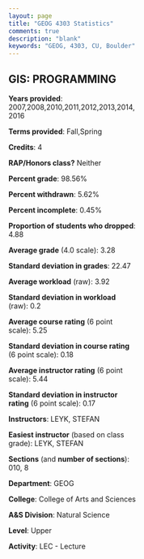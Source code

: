 ```yaml
---
layout: page
title: "GEOG 4303 Statistics"
comments: true
description: "blank"
keywords: "GEOG, 4303, CU, Boulder"
--- 
```

<head>
<script src="https://ajax.googleapis.com/ajax/libs/jquery/2.1.3/jquery.min.js"></script>
<script src="https://dl.dropboxusercontent.com/s/pc42nxpaw1ea4o9/highcharts.js?dl=0"></script>
<!-- <script src="../assets/js/highcharts.js"></script> -->
<style type="text/css">@font-face {
	font-family: "Bebas Neue";
	src: url(https://www.filehosting.org/file/details/544349/BebasNeue%20Regular.otf) format("opentype");
	}
	h1.Bebas { 
		font-family: "Bebas Neue", Verdana, Tahoma;
	}
</style>
</head>
<body>
	<div id="container" style="float: right; width: 45%; height: 88%; margin-left: 2.5%; margin-right: 2.5%;"></div>
	<script language="JavaScript">
		$(document).ready(function() {
		var chart = {type: 'column'};
		var title = {text: 'Grade Distribution'};
		var xAxis = {categories: ['A','B','C','D','F'],crosshair: true};
		var yAxis = {min: 0,title: {text: 'Percentage'}};
		var tooltip = {headerFormat: '<center><b><span style="font-size:20px">{point.key}</span></b></center>',
		               pointFormat: '<td style="padding:0"><b>{point.y:.1f}%</b></td>',
		               footerFormat: '</table>',shared: true,useHTML: true};
		var plotOptions = {column: {pointPadding: 0.0,borderWidth: 0}};  
		var credits = {enabled: false};var series= [{name: 'Percent',data: [43.79,43.14,11.76,0.65,0.65,]}];
		var json = {};
		json.chart = chart;
		json.title = title;
		json.tooltip = tooltip;
		json.xAxis = xAxis;
		json.yAxis = yAxis;  
		json.series = series;
		json.plotOptions = plotOptions;  
		json.credits = credits;
		$('#container').highcharts(json);
	});
	</script>
</body>
			   
## GIS: PROGRAMMING

**Years provided**: 2007,2008,2010,2011,2012,2013,2014,2016

**Terms provided**: Fall,Spring

**Credits**: 4

**RAP/Honors class?** Neither

**Percent grade**: 98.56%

**Percent withdrawn**: 5.62%

**Percent incomplete**: 0.45%

**Proportion of students who dropped**: 4.88

**Average grade** (4.0 scale): 3.28

**Standard deviation in grades**: 22.47

**Average workload** (raw): 3.92

**Standard deviation in workload** (raw): 0.2

**Average course rating** (6 point scale): 5.25

**Standard deviation in course rating** (6 point scale): 0.18

**Average instructor rating** (6 point scale): 5.44

**Standard deviation in instructor rating** (6 point scale): 0.17

**Instructors**: LEYK, STEFAN

**Easiest instructor** (based on class grade): LEYK, STEFAN

**Sections** (and **number of sections**): 010, 8

**Department**: GEOG

**College**: College of Arts and Sciences

**A&S Division**: Natural Science

**Level**: Upper

**Activity**: LEC - Lecture